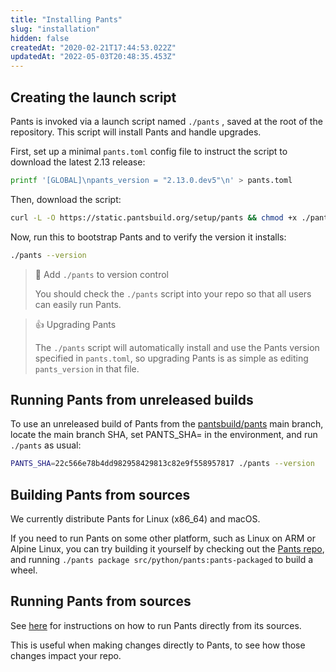 ```yaml
---
title: "Installing Pants"
slug: "installation"
hidden: false
createdAt: "2020-02-21T17:44:53.022Z"
updatedAt: "2022-05-03T20:48:35.453Z"
---
```

Creating the launch script
--------------------------

Pants is invoked via a launch script named `./pants` , saved at the root of the repository. This script will install Pants and handle upgrades.

First, set up a minimal `pants.toml` config file to instruct the script to download the latest 2.13 release:

```bash
printf '[GLOBAL]\npants_version = "2.13.0.dev5"\n' > pants.toml
```

Then, download the script:

```bash
curl -L -O https://static.pantsbuild.org/setup/pants && chmod +x ./pants
```

Now, run this to bootstrap Pants and to verify the version it installs:

```bash
./pants --version
```

> 📘 Add `./pants` to version control
> 
> You should check the `./pants` script into your repo so that all users can easily run Pants.

> 👍 Upgrading Pants
> 
> The `./pants` script will automatically install and use the Pants version specified in `pants.toml`, so upgrading Pants is as simple as editing `pants_version` in that file.

Running Pants from unreleased builds
------------------------------------

To use an unreleased build of Pants from the [pantsbuild/pants](https://github.com/pantsbuild/pants) main branch, locate the main branch SHA, set PANTS_SHA=<SHA> in the environment, and run `./pants` as usual:

```bash
PANTS_SHA=22c566e78b4dd982958429813c82e9f558957817 ./pants --version
```

Building Pants from sources
---------------------------

We currently distribute Pants for Linux (x86_64) and macOS.

If you need to run Pants on some other platform, such as Linux on ARM or Alpine Linux, you can try building it yourself by checking out the [Pants repo](https://github.com/pantsbuild/pants), and running `./pants package src/python/pants:pants-packaged` to build a wheel.

Running Pants from sources
--------------------------

See [here](doc:running-pants-from-sources) for instructions on how to run Pants directly from its sources.

This is useful when making changes directly to Pants, to see how those changes impact your repo.
